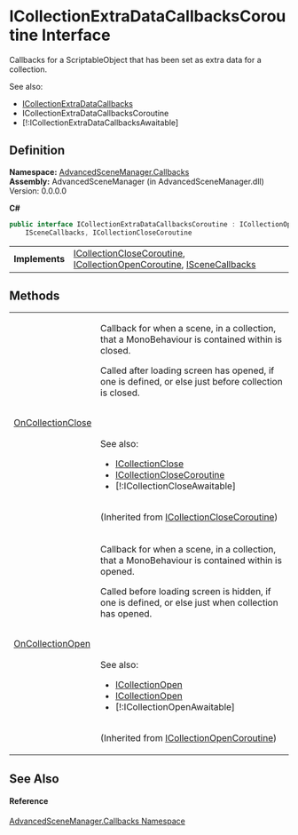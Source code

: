 # ICollectionExtraDataCallbacksCoroutine Interface


Callbacks for a ScriptableObject that has been set as extra data for a collection.   
  
 See also: <ul><li><a href="T_AdvancedSceneManager_Callbacks_ICollectionExtraDataCallbacks">ICollectionExtraDataCallbacks</a></li><li>ICollectionExtraDataCallbacksCoroutine</li><li>[!:ICollectionExtraDataCallbacksAwaitable]</li></ul>





## Definition
**Namespace:** <a href="N_AdvancedSceneManager_Callbacks">AdvancedSceneManager.Callbacks</a>  
**Assembly:** AdvancedSceneManager (in AdvancedSceneManager.dll) Version: 0.0.0.0

**C#**
``` C#
public interface ICollectionExtraDataCallbacksCoroutine : ICollectionOpenCoroutine, 
	ISceneCallbacks, ICollectionCloseCoroutine
```

<table><tr><td><strong>Implements</strong></td><td><a href="T_AdvancedSceneManager_Callbacks_ICollectionCloseCoroutine">ICollectionCloseCoroutine</a>, <a href="T_AdvancedSceneManager_Callbacks_ICollectionOpenCoroutine">ICollectionOpenCoroutine</a>, <a href="T_AdvancedSceneManager_Callbacks_ISceneCallbacks">ISceneCallbacks</a></td></tr>
</table>



## Methods
<table>
<tr>
<td><a href="M_AdvancedSceneManager_Callbacks_ICollectionCloseCoroutine_OnCollectionClose">OnCollectionClose</a></td>
<td><p>Callback for when a scene, in a collection, that a MonoBehaviour is contained within is closed.</p><p>

Called after loading screen has opened, if one is defined, or else just before collection is closed.</p><br /><br />

 See also: <ul><li><a href="T_AdvancedSceneManager_Callbacks_ICollectionClose">ICollectionClose</a></li><li><a href="T_AdvancedSceneManager_Callbacks_ICollectionCloseCoroutine">ICollectionCloseCoroutine</a></li><li>[!:ICollectionCloseAwaitable]</li></ul>

<br />(Inherited from <a href="T_AdvancedSceneManager_Callbacks_ICollectionCloseCoroutine">ICollectionCloseCoroutine</a>)</td></tr>
<tr>
<td><a href="M_AdvancedSceneManager_Callbacks_ICollectionOpenCoroutine_OnCollectionOpen">OnCollectionOpen</a></td>
<td><p>Callback for when a scene, in a collection, that a MonoBehaviour is contained within is opened.</p><p>

Called before loading screen is hidden, if one is defined, or else just when collection has opened.</p><br /><br />

 See also: <ul><li><a href="T_AdvancedSceneManager_Callbacks_ICollectionOpen">ICollectionOpen</a></li><li><a href="T_AdvancedSceneManager_Callbacks_ICollectionOpen">ICollectionOpen</a></li><li>[!:ICollectionOpenAwaitable]</li></ul>

<br />(Inherited from <a href="T_AdvancedSceneManager_Callbacks_ICollectionOpenCoroutine">ICollectionOpenCoroutine</a>)</td></tr>
</table>

## See Also


#### Reference
<a href="N_AdvancedSceneManager_Callbacks">AdvancedSceneManager.Callbacks Namespace</a>  
